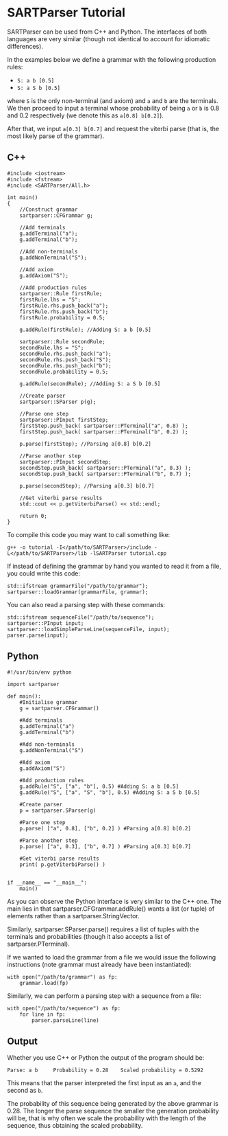 # SARTParser Tutorial

SARTParser can be used from C++ and Python. The interfaces of both languages are
very similar (though not identical to account for idiomatic differences).

In the examples below we define a grammar with the following production rules:
  * `S: a b [0.5]`
  * `S: a S b [0.5]`

where `S` is the only non-terminal (and axiom) and `a` and `b` are the
terminals. We then proceed to input a terminal whose probability of being `a` or
`b` is 0.8 and 0.2 respectively (we denote this as `a[0.8] b[0.2]`).

After that, we input `a[0.3] b[0.7]` and request the viterbi parse (that is, the
most likely parse of the grammar).

## C++

~~~~~~~~~~~~~~~~~~~~~~~~~~~~~~~~~~~~~~~~~~~~~~~~~~~~~~~~~~~~~~~~~~~~~~~~~~{.cpp}
#include <iostream>
#include <fstream>
#include <SARTParser/All.h>

int main()
{
    //Construct grammar
    sartparser::CFGrammar g;

    //Add terminals
    g.addTerminal("a");
    g.addTerminal("b");

    //Add non-terminals
    g.addNonTerminal("S");

    //Add axiom
    g.addAxiom("S");

    //Add production rules
    sartparser::Rule firstRule;
    firstRule.lhs = "S";
    firstRule.rhs.push_back("a");
    firstRule.rhs.push_back("b");
    firstRule.probability = 0.5;

    g.addRule(firstRule); //Adding S: a b [0.5]

    sartparser::Rule secondRule;
    secondRule.lhs = "S";
    secondRule.rhs.push_back("a");
    secondRule.rhs.push_back("S");
    secondRule.rhs.push_back("b");
    secondRule.probability = 0.5;

    g.addRule(secondRule); //Adding S: a S b [0.5]

    //Create parser
    sartparser::SParser p(g);

    //Parse one step
    sartparser::PInput firstStep;
    firstStep.push_back( sartparser::PTerminal("a", 0.8) );
    firstStep.push_back( sartparser::PTerminal("b", 0.2) );

    p.parse(firstStep); //Parsing a[0.8] b[0.2]

    //Parse another step
    sartparser::PInput secondStep;
    secondStep.push_back( sartparser::PTerminal("a", 0.3) );
    secondStep.push_back( sartparser::PTerminal("b", 0.7) );

    p.parse(secondStep); //Parsing a[0.3] b[0.7]

    //Get viterbi parse results
    std::cout << p.getViterbiParse() << std::endl;

    return 0;
}
~~~~~~~~~~~~~~~~~~~~~~~~~~~~~~~~~~~~~~~~~~~~~~~~~~~~~~~~~~~~~~~~~~~~~~~~~~

To compile this code you may want to call something like:

    g++ -o tutorial -I</path/to/SARTParser>/include -L</path/to/SARTParser>/lib -lSARTParser tutorial.cpp

If instead of defining the grammar by hand you wanted to read it from a file,
you could write this code:

~~~~~~~~~~~~~~~~~~~~~~~~~~~~~~~~~~~~~~~~~~~~~~~~~~~~~~~~~~~~~~~~~~~~~~~~~~{.cpp}
std::ifstream grammarFile("/path/to/grammar");
sartparser::loadGrammar(grammarFile, grammar);
~~~~~~~~~~~~~~~~~~~~~~~~~~~~~~~~~~~~~~~~~~~~~~~~~~~~~~~~~~~~~~~~~~~~~~~~~~

You can also read a parsing step with these commands:

~~~~~~~~~~~~~~~~~~~~~~~~~~~~~~~~~~~~~~~~~~~~~~~~~~~~~~~~~~~~~~~~~~~~~~~~~~{.cpp}
std::ifstream sequenceFile("/path/to/sequence");
sartparser::PInput input;
sartparser::loadSimpleParseLine(sequenceFile, input);
parser.parse(input);
~~~~~~~~~~~~~~~~~~~~~~~~~~~~~~~~~~~~~~~~~~~~~~~~~~~~~~~~~~~~~~~~~~~~~~~~~~


## Python

~~~~~~~~~~~~~~~~~~~~~~~~~~~~~~~~~~~~~~~~~~~~~~~~~~~~~~~~~~~~~~~~~~~~~~~~~~~{.py}
#!/usr/bin/env python

import sartparser

def main():
    #Initialise grammar
    g = sartparser.CFGrammar()

    #Add terminals
    g.addTerminal("a")
    g.addTerminal("b")

    #Add non-terminals
    g.addNonTerminal("S")

    #Add axiom
    g.addAxiom("S")

    #Add production rules
    g.addRule("S", ["a", "b"], 0.5) #Adding S: a b [0.5]
    g.addRule("S", ["a", "S", "b"], 0.5) #Adding S: a S b [0.5]

    #Create parser
    p = sartparser.SParser(g)

    #Parse one step
    p.parse( ["a", 0.8], ["b", 0.2] ) #Parsing a[0.8] b[0.2]

    #Parse another step
    p.parse( ["a", 0.3], ["b", 0.7] ) #Parsing a[0.3] b[0.7]

    #Get viterbi parse results
    print( p.getViterbiParse() )


if __name__ == "__main__":
    main()

~~~~~~~~~~~~~~~~~~~~~~~~~~~~~~~~~~~~~~~~~~~~~~~~~~~~~~~~~~~~~~~~~~~~~~~~~~~

As you can observe the Python interface is very similar to the C++ one. The main
lies in that sartparser.CFGrammar.addRule() wants a list (or tuple) of elements
rather than a sartparser.StringVector.

Similarly, sartparser.SParser.parse() requires a list of tuples with the
terminals and probabilities (though it also accepts a list of
sartparser.PTerminal).

If we wanted to load the grammar from a file we would issue the following
instructions (note grammar must already have been instantiated):

~~~~~~~~~~~~~~~~~~~~~~~~~~~~~~~~~~~~~~~~~~~~~~~~~~~~~~~~~~~~~~~~~~~~~~~~~~~{.py}
with open("/path/to/grammar") as fp:
    grammar.load(fp)
~~~~~~~~~~~~~~~~~~~~~~~~~~~~~~~~~~~~~~~~~~~~~~~~~~~~~~~~~~~~~~~~~~~~~~~~~~~

Similarly, we can perform a parsing step with a sequence from a file:

~~~~~~~~~~~~~~~~~~~~~~~~~~~~~~~~~~~~~~~~~~~~~~~~~~~~~~~~~~~~~~~~~~~~~~~~~~~{.py}
with open("/path/to/sequence") as fp:
    for line in fp:
        parser.parseLine(line)
~~~~~~~~~~~~~~~~~~~~~~~~~~~~~~~~~~~~~~~~~~~~~~~~~~~~~~~~~~~~~~~~~~~~~~~~~~~

## Output

Whether you use C++ or Python the output of the program should be:

    Parse: a b     Probability = 0.28    Scaled probability = 0.5292

This means that the parser interpreted the first input as an `a`, and the second
as `b`.

The probability of this sequence being generated by the above grammar is 0.28.
The longer the parse sequence the smaller the generation probability will be,
that is why often we scale the probability with the length of the sequence, thus
obtaining the scaled probability.
